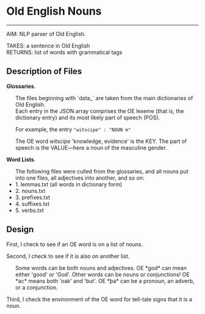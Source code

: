 # **Old English Nouns**
___

AIM: NLP parser of Old English.

TAKES: a sentence in Old English \
RETURNS: list of words with grammatical tags


Description of Files
---

**Glossaries**.
<ul>The files beginning with `data_` are taken from the main dictionaries of Old English. <br>
Each entry in the JSON array comprises the OE lexeme (that is, the dictionary entry) and its most likely part of speech (POS).

For example, the entry `"witscipe" : "NOUN m"`

The OE word *witscipe* 'knowledge, evidence' is the KEY. The part of speech is the VALUE&mdash;here a noun of the masculine gender.
</ul>

**Word Lists**.
<ul>
The following files were culled from the glossaries, and all nouns put into one files, all adjectives into another, and so on:
  <li>1. lemmas.txt (all words in dictionary form)</li>
<li>2. nouns.txt</li>
<li>3. prefixes.txt</li>
<li>4. suffixes.txt</li>
<li>5. verbs.txt</li>
</ul>

Design
---

First, I check to see if an OE word is on a list of nouns.

Second, I check to see if it is also on another list. 
<ul>Some words can be both nouns and adjectives. OE *god* can mean either 'good' or 'God'. 
Other words can be nouns or conjunctions! OE *ac* means both 'oak' and 'but'. OE *þa* can be a pronoun,
an adverb, or a conjunction.</ul>

Third, I check the environment of the OE word for tell-tale signs that it is a noun.
